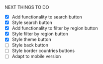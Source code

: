 NEXT THINGS TO DO 

- [x] Add functionality to search button
- [x] Style search button
- [x] Add functionality to filter by region button
- [x] Style filter by region button
- [x] Style theme button
- [ ] Style back button
- [ ] Style border countries buttons 
- [ ] Adapt to mobile version